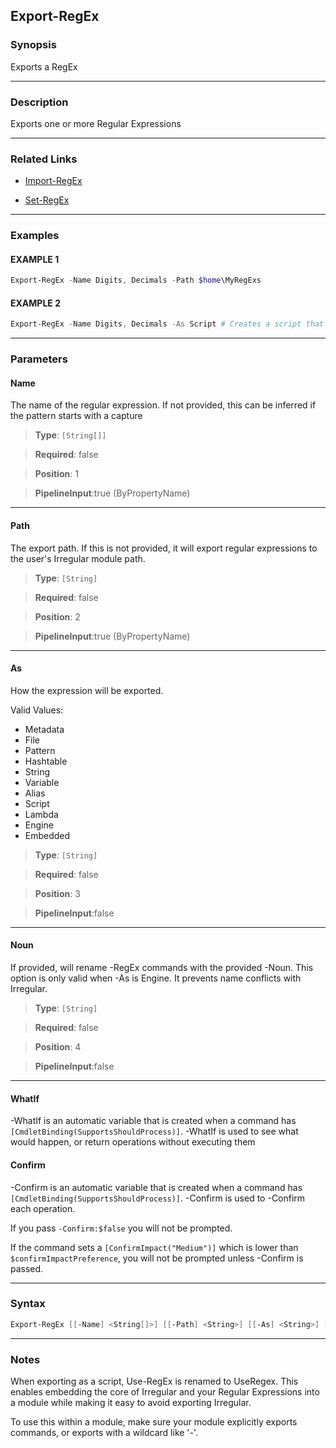
Export-RegEx
------------
### Synopsis
Exports a RegEx

---
### Description

Exports one or more Regular Expressions

---
### Related Links
* [Import-RegEx](Import-RegEx.md)



* [Set-RegEx](Set-RegEx.md)



---
### Examples
#### EXAMPLE 1
```PowerShell
Export-RegEx -Name Digits, Decimals -Path $home\MyRegExs
```

#### EXAMPLE 2
```PowerShell
Export-RegEx -Name Digits, Decimals -As Script # Creates a script that embedes the expressions and Use-RegEx
```

---
### Parameters
#### **Name**

The name of the regular expression.  If not provided, this can be inferred if the pattern starts with a capture



> **Type**: ```[String[]]```

> **Required**: false

> **Position**: 1

> **PipelineInput**:true (ByPropertyName)



---
#### **Path**

The export path.
If this is not provided, it will export regular expressions to the user's Irregular module path.



> **Type**: ```[String]```

> **Required**: false

> **Position**: 2

> **PipelineInput**:true (ByPropertyName)



---
#### **As**

How the expression will be exported.



Valid Values:

* Metadata
* File
* Pattern
* Hashtable
* String
* Variable
* Alias
* Script
* Lambda
* Engine
* Embedded



> **Type**: ```[String]```

> **Required**: false

> **Position**: 3

> **PipelineInput**:false



---
#### **Noun**

If provided, will rename -RegEx commands with the provided -Noun.
This option is only valid when -As is Engine.
It prevents name conflicts with Irregular.



> **Type**: ```[String]```

> **Required**: false

> **Position**: 4

> **PipelineInput**:false



---
#### **WhatIf**
-WhatIf is an automatic variable that is created when a command has ```[CmdletBinding(SupportsShouldProcess)]```.
-WhatIf is used to see what would happen, or return operations without executing them
#### **Confirm**
-Confirm is an automatic variable that is created when a command has ```[CmdletBinding(SupportsShouldProcess)]```.
-Confirm is used to -Confirm each operation.
    
If you pass ```-Confirm:$false``` you will not be prompted.
    
    
If the command sets a ```[ConfirmImpact("Medium")]``` which is lower than ```$confirmImpactPreference```, you will not be prompted unless -Confirm is passed.

---
### Syntax
```PowerShell
Export-RegEx [[-Name] <String[]>] [[-Path] <String>] [[-As] <String>] [[-Noun] <String>] [-WhatIf] [-Confirm] [<CommonParameters>]
```
---
### Notes
When exporting as a script, Use-RegEx is renamed to UseRegex.
This enables embedding the core of Irregular and your Regular Expressions into a module while making it easy to avoid exporting Irregular.

To use this within a module, make sure your module explicitly exports commands, or exports with a wildcard like '*-*'.



